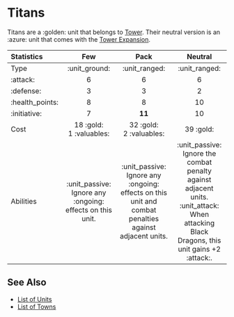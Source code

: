 # Titans

Titans are a :golden: unit that belongs to [Tower](../towns/tower.md).
Their neutral version is an :azure: unit that comes with the [Tower Expansion](../content.md).


| Statistics | Few | Pack | Neutral |
| :--- | :---: | :---: | :---: |
| Type | :unit_ground: | :unit_ranged: | :unit_ranged: |
| :attack: | 6 | 6 | 6 |
| :defense: | 3 | 3 | 2 |
| :health_points: | 8 | 8 | 10 |
| :initiative: | 7 | **11** | 10 |
| Cost | 18 :gold:<br>1 :valuables: | 32 :gold:<br>2 :valuables: | 39 :gold: |
| Abilities | :unit_passive: Ignore any :ongoing: effects on this unit. | :unit_passive: Ignore any :ongoing: effects on this unit and combat penalties against adjacent units. | :unit_passive: Ignore the combat penalty against adjacent units.<br>:unit_attack: When attacking Black Dragons, this unit gains +2 :attack:. |


## See Also

- [List of Units](../units.md)
- [List of Towns](../towns.md)

